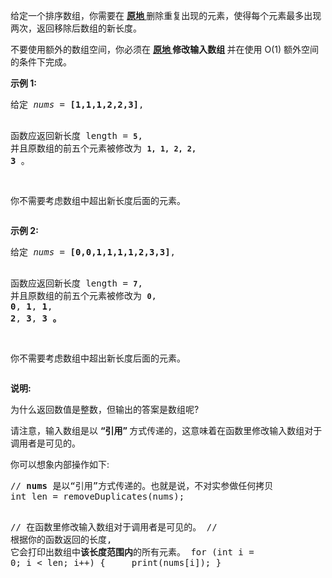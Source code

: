 <html>
 <body>
  <p>
   给定一个排序数组，你需要在
   <strong>
    <a href="http://baike.baidu.com/item/%E5%8E%9F%E5%9C%B0%E7%AE%97%E6%B3%95" target="_blank">
     原地
    </a>
   </strong>
   删除重复出现的元素，使得每个元素最多出现两次，返回移除后数组的新长度。
  </p>
  <p>
   不要使用额外的数组空间，你必须在
   <strong>
    <a href="https://baike.baidu.com/item/%E5%8E%9F%E5%9C%B0%E7%AE%97%E6%B3%95" target="_blank">
     原地
    </a>
    修改输入数组
   </strong>
   并在使用 O(1) 额外空间的条件下完成。
  </p>
  <p>
   <strong>
    示例 1:
   </strong>
  </p>
  <pre>给定 <em>nums</em> = <strong>[1,1,1,2,2,3]</strong>,

函数应返回新长度 length = <strong><code>5</code></strong>, 并且原数组的前五个元素被修改为 <strong><code>1, 1, 2, 2,</code></strong> <strong>3 </strong>。

你不需要考虑数组中超出新长度后面的元素。</pre>
  <p>
   <strong>
    示例 2:
   </strong>
  </p>
  <pre>给定 <em>nums</em> = <strong>[0,0,1,1,1,1,2,3,3]</strong>,

函数应返回新长度 length = <strong><code>7</code></strong>, 并且原数组的前五个元素被修改为 <strong><code>0</code></strong>, <strong>0</strong>, <strong>1</strong>, <strong>1</strong>, <strong>2</strong>, <strong>3</strong>, <strong>3 。</strong>

你不需要考虑数组中超出新长度后面的元素。
</pre>
  <p>
   <strong>
    说明:
   </strong>
  </p>
  <p>
   为什么返回数值是整数，但输出的答案是数组呢?
  </p>
  <p>
   请注意，输入数组是以
   <strong>
    “引用”
   </strong>
   方式传递的，这意味着在函数里修改输入数组对于调用者是可见的。
  </p>
  <p>
   你可以想象内部操作如下:
  </p>
  <pre>// <strong>nums</strong> 是以“引用”方式传递的。也就是说，不对实参做任何拷贝
int len = removeDuplicates(nums);

// 在函数里修改输入数组对于调用者是可见的。
// 根据你的函数返回的长度, 它会打印出数组中<strong>该长度范围内</strong>的所有元素。
for (int i = 0; i &lt; len; i++) {
    print(nums[i]);
}</pre>
 </body>
</html>